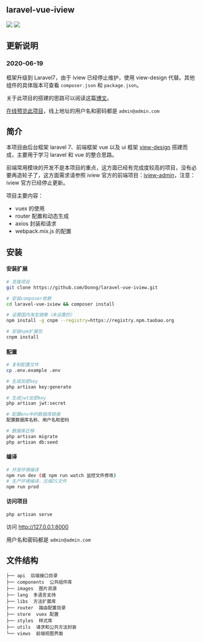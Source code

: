 ## laravel-vue-iview
![](https://img.shields.io/badge/php-%3E%3D7.2.5-blue) ![](https://img.shields.io/github/last-commit/donng/laravel-vue-iview?style=flat)
## 更新说明

### 2020-06-19

框架升级到 Laravel7，由于 iview 已经停止维护，使用 view-design 代替。其他组件的具体版本可查看 `composer.json` 和 `package.json`。

关于此项目的搭建的思路可以阅读这篇[博文](https://segmentfault.com/a/1190000013212484)。

[在线预览此项目](http://admin.donnebox.com)，线上地址的用户名和密码都是 `admin@admin.com`

## 简介

本项目由后台框架 laravel 7、前端框架 vue 以及 ui 框架 [view-design](https://www.iviewui.com/) 搭建而成，主要用于学习 laravel 和 vue 的整合思路。

前端常用模块的开发不是本项目的重点，这方面已经有完成度较高的项目，没有必要再造轮子了，这方面需求请参照 iview 官方的前端项目：[iview-admin](https://github.com/iview/iview-admin)，注意： iview 官方已经停止更新。

项目主要内容：

- vuex 的使用
- router 配置和动态生成
- axios 封装和请求
- webpack.mix.js 的配置

## 安装

#### 安装扩展

```bash
# 克隆项目
git clone https://github.com/Donng/laravel-vue-iview.git

# 安装composer依赖
cd laravel-vue-iview && composer install

# 设置国内淘宝镜像（未设置的）
npm install -g cnpm --registry=https://registry.npm.taobao.org

# 安装npm扩展包
cnpm install
```
#### 配置

```bash
# 复制配置文件
cp .env.example .env

# 生成加密key
php artisan key:generate

# 生成jwt加密key
php artisan jwt:secret

# 配置env中的数据库链接
配置数据库名称、用户名和密码

# 数据库迁移
php artisan migrate
php artisan db:seed
```

#### 编译

```bash
# 开发环境编译
npm run dev (或 npm run watch 监控文件修改)
# 生产环境编译，压缩JS文件
npm run prod
```
#### 访问项目

```bash
php artisan serve
```

访问 http://127.0.0.1:8000

用户名和密码都是 `admin@admin.com`

## 文件结构

```
├── api  后端接口目录
├── components  公共组件库
├── images  图片资源
├── lang  多语言支持
├── libs  方法扩展库      
├── router  路由配置目录
├── store  vuex 配置
├── styles  样式库
├── utils  请求和公共方法封装
└── views  前端视图界面
```
